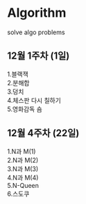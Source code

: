 # Algorithm

solve algo problems

## 12월 1주차 (1일)

1.블랙잭  
2.분해합  
3.덩치  
4.체스판 다시 칠하기  
5.영화감독 숌  


## 12월 4주차 (22일)

1.N과 M(1)  
2.N과 M(2)  
3.N과 M(3)  
4.N과 M(4)  
5.N-Queen  
6.스도쿠  
